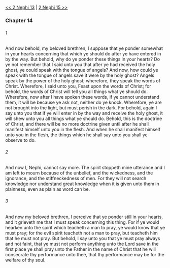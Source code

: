 [<< 2 Nephi 13](2%20Nephi%2013.md)  |  [2 Nephi 15 >>](2%20Nephi%2015.md)

### Chapter 14
###### 1
And now behold, my beloved brethren, I suppose that ye ponder somewhat in your hearts concerning that which ye should do after ye have entered in by the way. But behold, why do ye ponder these things in your hearts? Do ye not remember that I said unto you that after ye had received the holy ghost, ye could speak with the tongue of angels? And now, how could ye speak with the tongue of angels save it were by the holy ghost? Angels speak by the power of the holy ghost; wherefore, they speak the words of Christ. Wherefore, I said unto you, Feast upon the words of Christ; for behold, the words of Christ will tell you all things what ye should do. Wherefore, now after I have spoken these words, if ye cannot understand them, it will be because ye ask not, neither do ye knock. Wherefore, ye are not brought into the light, but must perish in the dark. For behold, again I say unto you that if ye will enter in by the way and receive the holy ghost, it will shew unto you all things what ye should do. Behold, this is the doctrine of Christ, and there will be no more doctrine given until after he shall manifest himself unto you in the flesh. And when he shall manifest himself unto you in the flesh, the things which he shall say unto you shall ye observe to do.

###### 2
And now I, Nephi, cannot say more. The spirit stoppeth mine utterance and I am left to mourn because of the unbelief, and the wickedness, and the ignorance, and the stiffneckedness of men. For they will not search knowledge nor understand great knowledge when it is given unto them in plainness, even as plain as word can be.

###### 3
And now my beloved brethren, I perceive that ye ponder still in your hearts, and it grieveth me that I must speak concerning this thing. For if ye would hearken unto the spirit which teacheth a man to pray, ye would know that ye must pray; for the evil spirit teacheth not a man to pray, but teacheth him that he must not pray. But behold, I say unto you that ye must pray always and not faint, that ye must not perform anything unto the Lord save in the first place ye shall pray unto the Father in the name of Christ that he will consecrate thy performance unto thee, that thy performance may be for the welfare of thy soul.